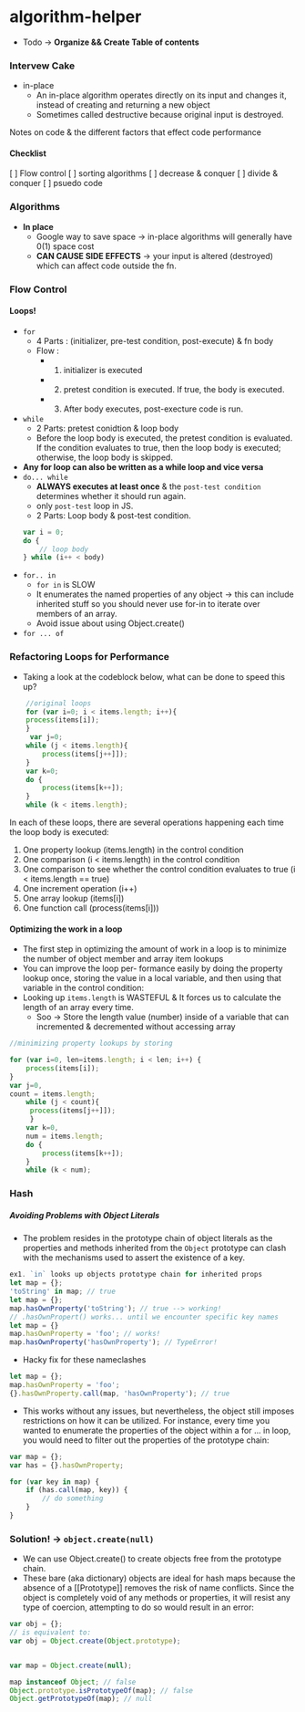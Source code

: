 # algorithm-helper
* Todo -> **Organize && Create Table of contents**

### Intervew Cake
* in-place
    * An in-place algorithm operates directly on its input and changes it, instead of creating and returning a new object
    * Sometimes called destructive because original input is destroyed.



Notes on code &amp; the different factors that effect code performance

#### Checklist
[ ] Flow control
[ ] sorting algorithms
[ ] decrease & conquer
[ ] divide & conquer
[ ] psuedo code

### Algorithms
* **In place**
    * Google way to save space -> in-place algorithms will generally have 0(1) space cost
    * **CAN CAUSE SIDE EFFECTS** -> your input is altered (destroyed) which can affect code outside the fn.


### Flow Control
#### Loops!
* `for`
    * 4 Parts : (initializer, pre-test condition, post-execute) & fn body
    * Flow : 
        * 1. initializer is executed
        * 2. pretest condition is executed. If true, the body is executed.
        * 3. After body executes, post-execture code is run.
* `while`
    * 2 Parts: pretest conidtion & loop body
    * Before the loop body is executed, the pretest condition is evaluated. If the condition evaluates to true, then the loop body is executed; otherwise, the loop body is skipped. 
* **Any for loop can also be written as a while loop and vice versa**
* `do... while`
    * **ALWAYS executes at least once** & the `post-test condition` determines whether it should run again.
    * only `post-test` loop in JS.
    * 2 Parts: Loop body & post-test condition.
    ```javascript
    var i = 0;
    do {
        // loop body
    } while (i++ < body)
    ```
* `for.. in`
    * `for in` is SLOW
    * It enumerates the named properties of any object -> this can include inherited stuff so you should never use for-in to iterate over members of an array.
    * Avoid issue about using Object.create() 
* `for ... of`


### Refactoring Loops for Performance  
* Taking a look at the codeblock below, what can be done to speed this up?

```javascript
    //original loops
    for (var i=0; i < items.length; i++){
    process(items[i]);
    }
     var j=0;
    while (j < items.length){
        process(items[j++]]); 
    }
    var k=0;
    do { 
        process(items[k++]);
    } 
    while (k < items.length);

```
In each of these loops, there are several operations happening each time the loop body is executed:
1. One property lookup (items.length) in the control condition
2. One comparison (i < items.length) in the control condition
3. One comparison to see whether the control condition evaluates to true (i < items.length == true)
4. One increment operation (i++)
5. One array lookup (items[i])
6. One function call (process(items[i]))

#### Optimizing the work in a loop
* The first step in optimizing the amount of work in a loop is to minimize the number of object member and array item lookups
* You can improve the loop per- formance easily by doing the property lookup once, storing the value in a local variable, and then using that variable in the control condition:
* Looking up `items.length` is WASTEFUL & It forces us to calculate the length of an array every time.
    * Soo -> Store the length value (number) inside of a variable that can incremented & decremented without accessing array

```javascript
//minimizing property lookups by storing

for (var i=0, len=items.length; i < len; i++) {
    process(items[i]); 
}
var j=0,
count = items.length;
    while (j < count){
     process(items[j++]]); 
     }
    var k=0,
    num = items.length;
    do { 
        process(items[k++]);
    } 
    while (k < num);
```


### Hash
##### Avoiding Problems with Object Literals
* The problem resides in the prototype chain of object literals as the properties and methods inherited from the `Object` prototype can clash with the mechanisms used to assert the existence of a key.  

```javascript
ex1. `in` looks up objects prototype chain for inherited props
let map = {};
'toString' in map; // true
let map = {};
map.hasOwnProperty('toString'); // true --> working!
// .hasOwnPropert() works... until we encounter specific key names
let map = {}
map.hasOwnProperty = 'foo'; // works!
map.hasOwnProperty('hasOwnProperty'); // TypeError!
```

* Hacky fix for these nameclashes

```javascript
let map = {};
map.hasOwnProperty = 'foo';
{}.hasOwnProperty.call(map, 'hasOwnProperty'); // true
```

* This works without any issues, but nevertheless, the object still imposes restrictions on how it can be utilized. For instance, every time you wanted to enumerate the properties of the object within a for ... in loop, you would need to filter out the properties of the prototype chain: 

```javascript
var map = {};
var has = {}.hasOwnProperty;

for (var key in map) {
    if (has.call(map, key)) {
        // do something
    }
}
```

### Solution! -> `object.create(null)`
* We can use Object.create() to create objects free from the prototype chain.
* These bare (aka dictionary) objects are ideal for hash maps because the absence of a [[Prototype]] removes the risk of name conflicts. Since the object is completely void of any methods or properties, it will resist any type of coercion, attempting to do so would result in an error:

```javascript
var obj = {};
// is equivalent to:
var obj = Object.create(Object.prototype);


var map = Object.create(null);

map instanceof Object; // false
Object.prototype.isPrototypeOf(map); // false
Object.getPrototypeOf(map); // null

```



